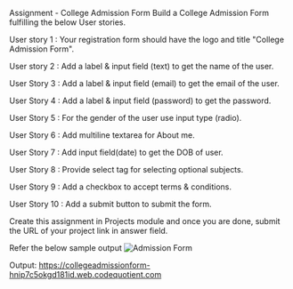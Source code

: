 Assignment - College Admission Form
Build a College Admission Form fulfilling the below User stories.

User story 1 : Your registration form should have the logo and title "College Admission Form".

User story 2 : Add a label & input field (text) to get the name of the user.

User Story 3 : Add a label & input field (email) to get the email of the user.

User Story 4 : Add a label & input field (password) to get the password.

User Story 5 : For the gender of the user use input type (radio).

User Story 6 : Add multiline textarea for About me.

User Story 7 : Add input field(date) to get the DOB of user.

User Story 8 : Provide select tag for selecting optional subjects.

User Story 9 : Add a checkbox to accept terms & conditions.

User Story 10 : Add a submit button to submit the form.

Create this assignment in Projects module and once you are done, submit the URL of your project link in answer field.

Refer the below sample output
![Admission Form](https://user-images.githubusercontent.com/61765706/123722091-46905680-d8a5-11eb-9024-e8100942dcb1.png)


Output:
https://collegeadmissionform-hnip7c5okgd181id.web.codequotient.com 
